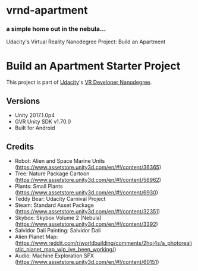 # vrnd-apartment
### a simple home out in the nebula...

Udacity's Virtual Reality Nanodegree Project: Build an Apartment

# Build an Apartment Starter Project

This project is part of [Udacity](https://www.udacity.com "Udacity - Be in demand")'s [VR Developer Nanodegree](https://www.udacity.com/course/vr-developer-nanodegree--nd017).

## Versions
- Unity 2017.1.0p4
- GVR Unity SDK v1.70.0
- Built for Android

## Credits
- Robot: Alien and Space Marine Units (https://www.assetstore.unity3d.com/en/#!/content/36365)
- Tree: Nature Package Cartoon (https://www.assetstore.unity3d.com/en/#!/content/56962)
- Plants: Small Plants (https://www.assetstore.unity3d.com/en/#!/content/6930)
- Teddy Bear: Udacity Carnival Project
- Steam: Standard Asset Package (https://www.assetstore.unity3d.com/en/#!/content/32351)
- Skybox: Skybox Volume 2 (Nebula) (https://www.assetstore.unity3d.com/en/#!/content/3392)
- Salvidor Dali Painting: Salvidor Dali
- Alien Planet Map: (https://www.reddit.com/r/worldbuilding/comments/2hqj4s/a_photorealistic_planet_map_wip_ive_been_working/)
- Audio: Machine Exploration SFX (https://www.assetstore.unity3d.com/en/#!/content/60151)
